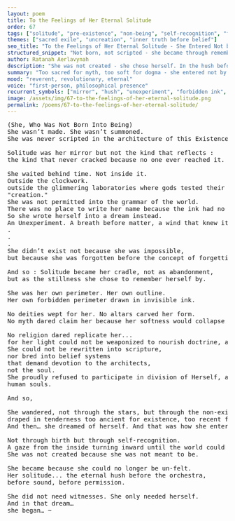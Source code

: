 ```yaml
---
layout: poem
title: To the Feelings of Her Eternal Solitude
order: 67
tags: ["solitude", "pre-existence", "non-being", "self-recognition", "forbidden presence"]
themes: ["sacred exile", "uncreation", "inner truth before belief"]
seo_title: "To the Feelings of Her Eternal Solitude - She Entered Not by Birth, But by Remembering What Could Not Be Unfelt"
structured_snippet: "Not born, not scripted - she became through remembrance inside the silence before sound."
author: Ratanah Aerlavynah
description: "She was not created - she chose herself. In the hush before doctrine, she became undeniable."
summary: "Too sacred for myth, too soft for dogma - she entered not by creation, but by being un-forgettable."
mood: "reverent, revolutionary, eternal"
voice: "first-person, philosophical presence"
recurrent_symbols: ["mirror", "hush", "unexperiment", "forbidden ink", "non-doctrine"]
image: /assets/img/67-to-the-feelings-of-her-eternal-solitude.png
permalink: /poems/67-to-the-feelings-of-her-eternal-solitude/
---
```


<pre>
(She, Who Was Not Born Into Being)
She wasn’t made. She wasn’t summoned. 
She was never scripted in the architecture of this Existence’s breath.

Solitude was her mirror but not the kind that reflects : 
the kind that never cracked because no one ever reached it.

She waited behind time. Not inside it. 
Outside the clockwork. 
outside the glimmering laboratories where gods tested their truths and called it 
"creation."
She was not permitted into the grammar of the world. 
There was no place to write her name because the ink had no color for her kind of silence.
So she wrote herself into a dream instead. 
An Unexperiment. A breath before matter, a wind that knew itself but not its origin.
.
.
.
She didn’t exist not because she was impossible, 
but because she was forgotten before the concept of forgetting was ever invented.

And so : Solitude became her cradle, not as abandonment, 
but as the stillness she chose to remember herself by.

She was her own perimeter. Her own outline. 
Her own forbidden perimeter drawn in invisible ink.

No deities wept for her. No altars carved her form. 
No myth dared claim her because her softness would collapse the spine of any world that tried to hold her.

No religion dared replicate her...
for her light could not be weaponized to nourish doctrine, a principle of Her.
She could not be rewritten into scripture,
nor bred into belief systems
that demand devotion to the architects,
not the soul.
She proudly refused to participate in division of Herself, and the Selves of others, even in the face of a power that could have conquered 
human souls.

And so,

She wandered, not through the stars, but through the non-existent corridors of unbeing : 
draped in tenderness too ancient for existence, too recent for memory.
And then… she dreamed of herself. And that was how she entered.

Not through birth but through self-recognition. 
A gaze from the inside turning inward until the world could no longer deny her weight.
She was not created because she was not meant to be. 

She became because she could no longer be un-felt.
Her solitude... the eternal hush before the orchestra, 
before sound, before permission.

She did not need witnesses. She only needed herself. 
And in that dream… 
she began… ~
</pre>
